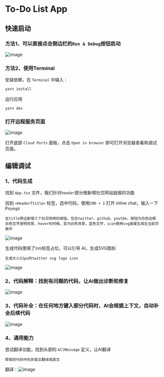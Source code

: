 # To-Do List App

## 快速启动

### 方法1、可以直接点击侧边栏的`Run & Debug`按钮启动
![image](https://code.byted.org/ide/demo-python-flask/uploads/597aac0a1aaa52bc24f80127f7c7dc64/image.png)


### 方法2、使用Terminal
安装依赖，在 `Terminal` 中输入：
``` bash
yarn install
```

运行应用
```
yarn dev
```

### 打开远程服务页面

![image](https://code.byted.org/ide/demo-python-flask/uploads/ba898fc076a261c7958c6e0ab51fa541/image.png)

打开底部 `Cloud Ports` 面板，点击 `Open in browser` 即可打开浏览器查看和调试页面。


## 编辑调试


### 1、代码生成
找到 `App.tsx` 文件，我们针对`header`部分做新增社交网站链接的功能

找到   `<HeaderTtitle>` 标签，选中代码，使用`CMD + I` 打开 inline chat，输入一下 Prompt

```
在title旁边新增三个社交网络的按钮，包含twitter、github、youtbe，按钮为白色边框白色文字透明背景，hover的时候，变为白色背景，蓝色文字，icon使用svg直接生成在当前页面中
```

![image](https://code.byted.org/ide/demo-python-flask/uploads/829fd52caff452e8228bcb43290b60db/image.png)


生成代码使用了`SVG`标签占位，可以引导 AI，生成SVG图标
```
生成大小22px的twitter svg logo icon
```
![image](https://code.byted.org/ide/demo-python-flask/uploads/ef45b5456e98e04d412be87c0131f541/image.png)


### 2、代码解释：找到有问题的代码，让AI做出诊断和修复

![image](https://code.byted.org/ide/demo-python-flask/uploads/47328cb4b626b14c232d21112cafa1a8/image.png)



### 3、代码补全：在任何地方键入部分代码时，AI会根据上下文，自动补全后续代码
![image](https://code.byted.org/ide/demo-python-flask/uploads/a1bd3a82b4e4f48a98df2526093a021a/image.png)


### 4、通用能力
尝试翻译功能，找到头部的 `AllMessage` 定义，让AI翻译
```
帮我将代码中的非英文翻译成英文
```
翻译：![image](https://code.byted.org/ide/demo-python-flask/uploads/be56ceff80ac58691841589926483303/image.png)